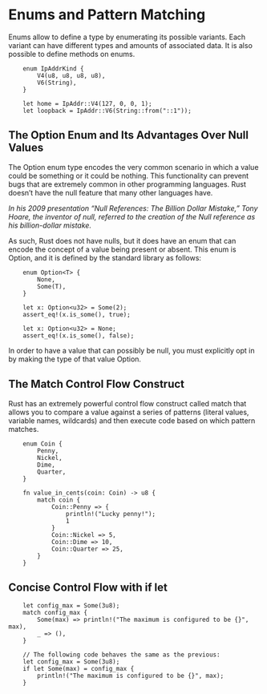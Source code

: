 # Enums and Pattern Matching

Enums allow to define a type by enumerating its possible variants. Each variant can have different types and amounts of associated data. It is also possible to define methods on enums.

```
    enum IpAddrKind {
        V4(u8, u8, u8, u8),
        V6(String),
    }

    let home = IpAddr::V4(127, 0, 0, 1);
    let loopback = IpAddr::V6(String::from("::1"));
```

## The Option Enum and Its Advantages Over Null Values

The Option enum type encodes the very common scenario in which a value could be something or it could be nothing. This functionality can prevent bugs that are extremely common in other programming languages. Rust doesn’t have the null feature that many other languages have. 

*In his 2009 presentation “Null References: The Billion Dollar Mistake,” Tony Hoare, the inventor of null, referred to the creation of the Null reference as his billion-dollar mistake.*

As such, Rust does not have nulls, but it does have an enum that can encode the concept of a value being present or absent. This enum is Option<T>, and it is defined by the standard library as follows:

```
    enum Option<T> {
        None,
        Some(T),
    }

    let x: Option<u32> = Some(2);
    assert_eq!(x.is_some(), true);

    let x: Option<u32> = None;
    assert_eq!(x.is_some(), false);
```

In order to have a value that can possibly be null, you must explicitly opt in by making the type of that value Option<T>.

## The Match Control Flow Construct

Rust has an extremely powerful control flow construct called match that allows you to compare a value against a series of patterns (literal values, variable names, wildcards) and then execute code based on which pattern matches.

```
    enum Coin {
        Penny,
        Nickel,
        Dime,
        Quarter,
    }

    fn value_in_cents(coin: Coin) -> u8 {
        match coin {
            Coin::Penny => {
                println!("Lucky penny!");
                1
            }
            Coin::Nickel => 5,
            Coin::Dime => 10,
            Coin::Quarter => 25,
        }
    }
```

## Concise Control Flow with if let

```
    let config_max = Some(3u8);
    match config_max {
        Some(max) => println!("The maximum is configured to be {}", max),
        _ => (),
    }

    // The following code behaves the same as the previous:
    let config_max = Some(3u8);
    if let Some(max) = config_max {
        println!("The maximum is configured to be {}", max);
    }

```